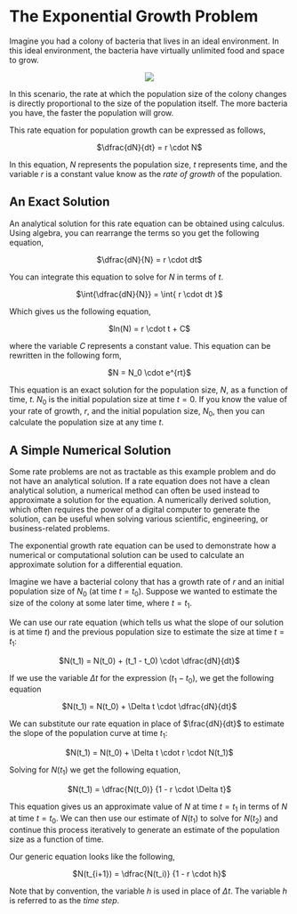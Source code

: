 # The Exponential Growth Problem
Imagine you had a colony of bacteria that lives in an ideal environment.  In this ideal environment, the bacteria have virtually unlimited food and space to grow.

<p align="center">
  <img  src="https://github.com/tomeng70/LittleLamb/assets/12796159/7a31187d-b532-4c8b-9800-4442517adb0f">  
</p>

In this scenario, the rate at which the population size of the colony changes is directly proportional to the size of the population itself.
The more bacteria you have, the faster the population will grow.

This rate equation for population growth can be expressed as follows,

<p align="center">
  $\dfrac{dN}{dt} = r \cdot N$
</p>

In this equation, $N$ represents the population size, $t$ represents time, and the variable $r$ is a constant value know as the <i>rate of growth</i> of the population.

## An Exact Solution
An analytical solution for this rate equation can be obtained using calculus. Using algebra, you can rearrange the terms so you get the following equation,

<p align="center">
  $\dfrac{dN}{N} = r \cdot dt$
</p>

You can integrate this equation to solve for $N$ in terms of $t$.

<p align="center">
  $\int{\dfrac{dN}{N}} = \int{ r \cdot dt }$
</p>

Which gives us the following equation,  
<p align="center">
  $ln(N) = r \cdot t + C$
</p>

where the variable $C$ represents a constant value.  This equation can be rewritten in the following form,

<p align="center">
  $N = N_0 \cdot e^{rt}$
</p>

This equation is an exact solution for the population size, $N$, as a function of time, $t$. $N_0$ is the initial population size at time $t = 0$.  If you know the value of your rate of growth, $r$, and the initial population size, $N_0$, then you can calculate the population size at any time $t$.

## A Simple Numerical Solution
Some rate problems are not as tractable as this example problem and do not have an analytical solution. If a rate equation does not have a clean analytical solution, a numerical method can often be used instead to approximate a solution for the equation. A numerically derived solution, which often requires the power of a digital computer to generate the solution, can be useful when solving various scientific, engineering, or business-related problems.

The exponential growth rate equation can be used to demonstrate how a numerical or computational solution can be used to calculate an approximate solution for a differential equation.

Imagine we have a bacterial colony that has a growth rate of $r$ and an initial population size of $N_0$ (at time $t = t_0$).  Suppose we wanted to estimate the size of the colony at some later time, where $t = t_1$.  

We can use our rate equation (which tells us what the slope of our solution is at time $t$) and the previous population size to estimate the size at time $t = t_1$:


<p align="center">
  $N(t_1) = N(t_0) + (t_1 - t_0) \cdot \dfrac{dN}{dt}$ 
</p>

If we use the variable $\Delta t$ for the expression $(t_1 - t_0)$, we get the following equation

<p align="center">
  $N(t_1) = N(t_0) + \Delta t \cdot \dfrac{dN}{dt}$ 
</p>

We can substitute our rate equation in place of $\frac{dN}{dt}$ to estimate the slope of the population curve at time $t_1$:

<p align="center">
  $N(t_1) = N(t_0) + \Delta t \cdot r \cdot N(t_1)$ 
</p>

Solving for $N(t_1)$ we get the following equation,

<p align="center">
  $N(t_1) = \dfrac{N(t_0)} {1 -  r \cdot \Delta t}$ 
</p>

This equation gives us an approximate value of $N$ at time $t = t_1$ in terms of $N$ at time $t = t_0$.  We can then use our estimate of $N(t_1)$ to solve for $N(t_2)$ and continue this process iteratively to generate an estimate of the population size as a function of time.

Our generic equation looks like the following,

<p align="center">
  $N(t_{i+1}) = \dfrac{N(t_i)} {1 -  r \cdot h}$ 
</p>

Note that by convention, the variable $h$ is used in place of $\Delta t$.  The variable $h$ is referred to as the _time step_.





